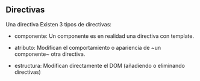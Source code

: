## Directivas

Una directiva
Existen 3 tipos de directivas:

- componente: Un componente es en realidad una directiva con template.

- atributo: Modifican el comportamiento o apariencia de ~un componente~ otra directiva.
- estructura: Modifican directamente el DOM (añadiendo o eliminando directivas)
